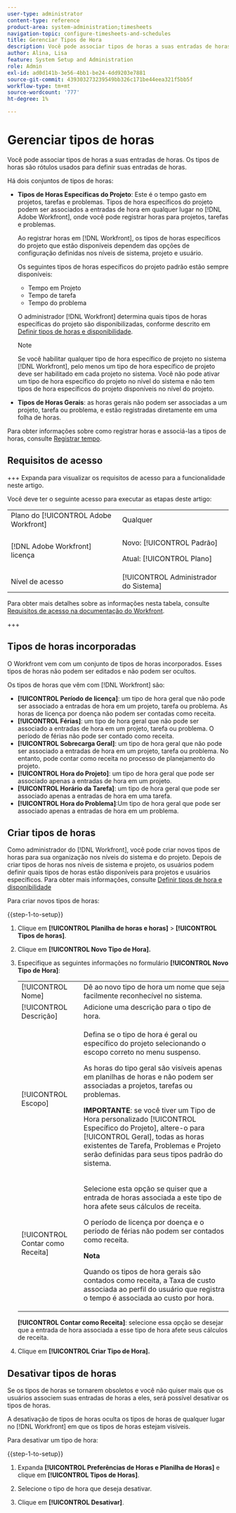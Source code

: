 ```yaml
---
user-type: administrator
content-type: reference
product-area: system-administration;timesheets
navigation-topic: configure-timesheets-and-schedules
title: Gerenciar Tipos de Hora
description: Você pode associar tipos de horas a suas entradas de horas. Os tipos de horas são rótulos usados para definir suas entradas de horas.
author: Alina, Lisa
feature: System Setup and Administration
role: Admin
exl-id: ad0d141b-3e56-4bb1-be24-4dd9203e7881
source-git-commit: 439303273239549bb326c171be44eea321f5bb5f
workflow-type: tm+mt
source-wordcount: '777'
ht-degree: 1%

---
```


# Gerenciar tipos de horas

<!--Audited: 07/2024-->

<!--DON'T DELETE, DRAFT OR HIDE THIS ARTICLE. IT IS LINKED TO THE PRODUCT, THROUGH THE CONTEXT SENSITIVE HELP LINKS. 
**Linked to Creating Billing Record-->

Você pode associar tipos de horas a suas entradas de horas. Os tipos de horas são rótulos usados para definir suas entradas de horas.

Há dois conjuntos de tipos de horas:

* **Tipos de Horas Específicas do Projeto**: Este é o tempo gasto em projetos, tarefas e problemas. Tipos de hora específicos do projeto podem ser associados a entradas de hora em qualquer lugar no [!DNL Adobe Workfront], onde você pode registrar horas para projetos, tarefas e problemas.

  Ao registrar horas em [!DNL Workfront], os tipos de horas específicos do projeto que estão disponíveis dependem das opções de configuração definidas nos níveis de sistema, projeto e usuário.

  Os seguintes tipos de horas específicos do projeto padrão estão sempre disponíveis:

   * Tempo em Projeto
   * Tempo de tarefa
   * Tempo do problema

  O administrador [!DNL Workfront] determina quais tipos de horas específicas do projeto são disponibilizadas, conforme descrito em [Definir tipos de horas e disponibilidade](../../../timesheets/create-and-manage-timesheets/define-hour-types-and-availability.md).

  >[!NOTE]
  >
  >Se você habilitar qualquer tipo de hora específico de projeto no sistema [!DNL Workfront], pelo menos um tipo de hora específico de projeto deve ser habilitado em cada projeto no sistema. Você não pode ativar um tipo de hora específico do projeto no nível do sistema e não tem tipos de hora específicos do projeto disponíveis no nível do projeto.

* **Tipos de Horas Gerais**: as horas gerais não podem ser associadas a um projeto, tarefa ou problema, e estão registradas diretamente em uma folha de horas.

Para obter informações sobre como registrar horas e associá-las a tipos de horas, consulte [Registrar tempo](/help/quicksilver/timesheets/create-and-manage-timesheets/log-time.md).

## Requisitos de acesso

+++ Expanda para visualizar os requisitos de acesso para a funcionalidade neste artigo.

Você deve ter o seguinte acesso para executar as etapas deste artigo:

<table style="table-layout:auto"> 
 <col> 
 <col> 
 <tbody> 
  <tr> 
   <td role="rowheader">Plano do [!UICONTROL Adobe Workfront]</td> 
   <td>Qualquer</td> 
  </tr> 
  <tr> 
   <td role="rowheader">[!DNL Adobe Workfront] licença</td> 
   <td> <p>Novo: [!UICONTROL Padrão]</p>
   <p>Atual: [!UICONTROL Plano]</p></td> 
  </tr> 
  <tr> 
   <td role="rowheader">Nível de acesso</td> 
   <td>[!UICONTROL Administrador do Sistema]</td>
  </tr> 
 </tbody> 
</table>

Para obter mais detalhes sobre as informações nesta tabela, consulte [Requisitos de acesso na documentação do Workfront](/help/quicksilver/administration-and-setup/add-users/access-levels-and-object-permissions/access-level-requirements-in-documentation.md).

+++

## Tipos de horas incorporadas

O Workfront vem com um conjunto de tipos de horas incorporados. Esses tipos de horas não podem ser editados e não podem ser ocultos.

Os tipos de horas que vêm com [!DNL Workfront] são:

* **[!UICONTROL Período de licença]**: um tipo de hora geral que não pode ser associado a entradas de hora em um projeto, tarefa ou problema. As horas de licença por doença não podem ser contadas como receita.
* **[!UICONTROL Férias]**: um tipo de hora geral que não pode ser associado a entradas de hora em um projeto, tarefa ou problema. O período de férias não pode ser contado como receita.
* **[!UICONTROL Sobrecarga Geral]**: um tipo de hora geral que não pode ser associado a entradas de hora em um projeto, tarefa ou problema. No entanto, pode contar como receita no processo de planejamento do projeto.
* **[!UICONTROL Hora do Projeto]**: um tipo de hora geral que pode ser associado apenas a entradas de hora em um projeto.
* **[!UICONTROL Horário da Tarefa]**: um tipo de hora geral que pode ser associado apenas a entradas de hora em uma tarefa.
* **[!UICONTROL Hora do Problema]**:Um tipo de hora geral que pode ser associado apenas a entradas de hora em um problema.

## Criar tipos de horas

Como administrador do [!DNL Workfront], você pode criar novos tipos de horas para sua organização nos níveis do sistema e do projeto. Depois de criar tipos de horas nos níveis de sistema e projeto, os usuários podem definir quais tipos de horas estão disponíveis para projetos e usuários específicos. Para obter mais informações, consulte [Definir tipos de hora e disponibilidade](../../../timesheets/create-and-manage-timesheets/define-hour-types-and-availability.md)

Para criar novos tipos de horas:

{{step-1-to-setup}}

1. Clique em **[!UICONTROL Planilha de horas e horas]** > **[!UICONTROL Tipos de horas]**.

1. Clique em **[!UICONTROL Novo Tipo de Hora].**
1. Especifique as seguintes informações no formulário **[!UICONTROL Novo Tipo de Hora]**:

   <table style="table-layout:auto"> 
    <col> 
    <col> 
    <tbody> 
     <tr> 
      <td role="rowheader">[!UICONTROL Nome]</td> 
      <td>Dê ao novo tipo de hora um nome que seja facilmente reconhecível no sistema.</td> 
     </tr> 
     <tr> 
      <td role="rowheader">[!UICONTROL Descrição]</td> 
      <td>Adicione uma descrição para o tipo de hora.</td> 
     </tr> 
     <tr> 
      <td role="rowheader">[!UICONTROL Escopo]</td> 
      <td> <p>Defina se o tipo de hora é geral ou específico do projeto selecionando o escopo correto no menu suspenso.</p> <p>As horas do tipo geral são visíveis apenas em planilhas de horas e não podem ser associadas a projetos, tarefas ou problemas.</p> <p><b>IMPORTANTE</b>: se você tiver um Tipo de Hora personalizado [!UICONTROL Específico do Projeto], altere-o para [!UICONTROL Geral], todas as horas existentes de Tarefa, Problemas e Projeto serão definidas para seus tipos padrão do sistema.</p> </td> 
     </tr> 
     <tr> 
      <td role="rowheader">[!UICONTROL Contar como Receita]</td> 
      <td><p>Selecione esta opção se quiser que a entrada de horas associada a este tipo de hora afete seus cálculos de receita.</p>
      <p>O período de licença por doença e o período de férias não podem ser contados como receita.</p>
      <p><b>Nota</b></p>
      <p>Quando os tipos de hora gerais são contados como receita, a Taxa de custo associada ao perfil do usuário que registra o tempo é associada ao custo por hora.  
      </td> 
     </tr> 
    </tbody> 
   </table>

   **[!UICONTROL Contar como Receita]**: selecione essa opção se desejar que a entrada de hora associada a esse tipo de hora afete seus cálculos de receita.

1. Clique em **[!UICONTROL Criar Tipo de Hora].**

## Desativar tipos de horas

Se os tipos de horas se tornarem obsoletos e você não quiser mais que os usuários associem suas entradas de horas a eles, será possível desativar os tipos de horas.

A desativação de tipos de horas oculta os tipos de horas de qualquer lugar no [!DNL Workfront] em que os tipos de horas estejam visíveis.

Para desativar um tipo de hora:

{{step-1-to-setup}}

1. Expanda **[!UICONTROL Preferências de Horas e Planilha de Horas]** e clique em **[!UICONTROL Tipos de Horas]**.

1. Selecione o tipo de hora que deseja desativar.

1. Clique em **[!UICONTROL Desativar]**.
